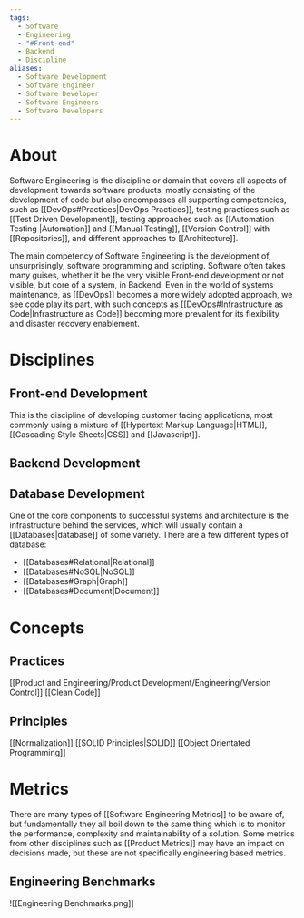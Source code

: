 ```yaml
---
tags:
  - Software
  - Engineering
  - "#Front-end"
  - Backend
  - Discipline
aliases:
  - Software Development
  - Software Engineer
  - Software Developer
  - Software Engineers
  - Software Developers
---
```

# About
Software Engineering is the discipline or domain that covers all aspects of development towards software products, mostly consisting of the development of code but also encompasses all supporting competencies, such as [[DevOps#Practices|DevOps Practices]], testing practices such as [[Test Driven Development]], testing approaches such as [[Automation Testing |Automation]] and [[Manual Testing]], [[Version Control]] with [[Repositories]], and different approaches to [[Architecture]].

The main competency of Software Engineering is the development of, unsurprisingly, software programming and scripting. Software often takes many guises, whether it be the very visible Front-end development or not visible, but core of a system, in Backend. Even in the world of systems maintenance, as [[DevOps]] becomes a more widely adopted approach, we see code play its part, with such concepts as [[DevOps#Infrastructure as Code|Infrastructure as Code]] becoming more prevalent for its flexibility and disaster recovery enablement.
# Disciplines
## Front-end Development
This is the discipline of developing customer facing applications, most commonly using a mixture of [[Hypertext Markup Language|HTML]], [[Cascading Style Sheets|CSS]] and [[Javascript]].
## Backend Development
## Database Development
One of the core components to successful systems and architecture is the infrastructure behind the services, which will usually contain a [[Databases|database]] of some variety. There are a few different types of database:
- [[Databases#Relational|Relational]]
- [[Databases#NoSQL|NoSQL]]
- [[Databases#Graph|Graph]]
- [[Databases#Document|Document]]
# Concepts
## Practices 
[[Product and Engineering/Product Development/Engineering/Version Control]]
[[Clean Code]]
## Principles
[[Normalization]]
[[SOLID Principles|SOLID]]
[[Object Orientated Programming]]
# Metrics
There are many types of [[Software Engineering Metrics]] to be aware of, but fundamentally they all boil down to the same thing which is to monitor the performance, complexity and maintainability of a solution. Some metrics from other disciplines such as [[Product Metrics]] may have an impact on decisions made, but these are not specifically engineering based metrics.
## Engineering Benchmarks
![[Engineering Benchmarks.png]]